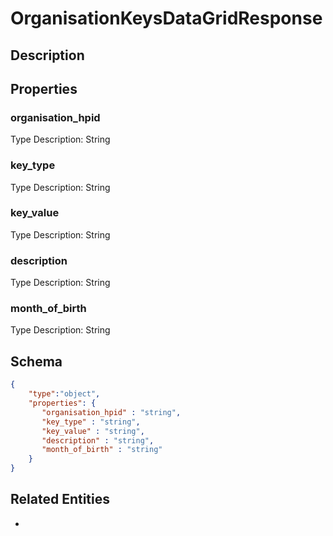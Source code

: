 # OrganisationKeysDataGridResponse
## Description

## Properties
### organisation_hpid


Type Description: String
### key_type


Type Description: String
### key_value


Type Description: String
### description


Type Description: String
### month_of_birth


Type Description: String

## Schema
```json
{
    "type":"object",
    "properties": {
       "organisation_hpid" : "string",
       "key_type" : "string",
       "key_value" : "string",
       "description" : "string",
       "month_of_birth" : "string"
    }
}
```

## Related Entities
- [](.md)

